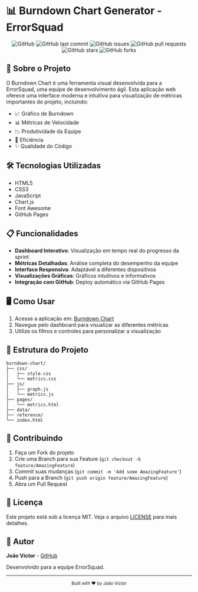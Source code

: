 # 📊 Burndown Chart Generator - ErrorSquad

<div align="center">

![GitHub](https://img.shields.io/github/license/JV-L0pes/burndown-chart)
![GitHub last commit](https://img.shields.io/github/last-commit/JV-L0pes/burndown-chart)
![GitHub issues](https://img.shields.io/github/issues/JV-L0pes/burndown-chart)
![GitHub pull requests](https://img.shields.io/github/issues-pr/JV-L0pes/burndown-chart)
![GitHub stars](https://img.shields.io/github/stars/JV-L0pes/burndown-chart)
![GitHub forks](https://img.shields.io/github/forks/JV-L0pes/burndown-chart)

</div>

## 🚀 Sobre o Projeto

O Burndown Chart é uma ferramenta visual desenvolvida para a ErrorSquad, uma equipe de desenvolvimento ágil. Esta aplicação web oferece uma interface moderna e intuitiva para visualização de métricas importantes do projeto, incluindo:

- 📈 Gráfico de Burndown
- 📊 Métricas de Velocidade
- 📉 Produtividade da Equipe
- 🎯 Eficiência
- ✨ Qualidade do Código

## 🛠️ Tecnologias Utilizadas

- HTML5
- CSS3
- JavaScript
- Chart.js
- Font Awesome
- GitHub Pages

## 📋 Funcionalidades

- **Dashboard Interativo**: Visualização em tempo real do progresso da sprint
- **Métricas Detalhadas**: Análise completa do desempenho da equipe
- **Interface Responsiva**: Adaptável a diferentes dispositivos
- **Visualizações Gráficas**: Gráficos intuitivos e informativos
- **Integração com GitHub**: Deploy automático via GitHub Pages

## 🖥️ Como Usar

1. Acesse a aplicação em: [Burndown Chart](https://jv-l0pes.github.io/burndown-chart/)
2. Navegue pelo dashboard para visualizar as diferentes métricas
3. Utilize os filtros e controles para personalizar a visualização

## 📁 Estrutura do Projeto

```
burndown-chart/
├── css/
│   ├── style.css
│   └── metrics.css
├── js/
│   ├── graph.js
│   └── metrics.js
├── pages/
│   └── metrics.html
├── data/
├── reference/
└── index.html
```

## 🤝 Contribuindo

1. Faça um Fork do projeto
2. Crie uma Branch para sua Feature (`git checkout -b feature/AmazingFeature`)
3. Commit suas mudanças (`git commit -m 'Add some AmazingFeature'`)
4. Push para a Branch (`git push origin feature/AmazingFeature`)
5. Abra um Pull Request

## 📝 Licença

Este projeto está sob a licença MIT. Veja o arquivo [LICENSE](LICENSE) para mais detalhes.

## 👤 Autor

**João Victor** - [GitHub](https://github.com/JV-L0pes)

Desenvolvido para a equipe ErrorSquad.

---

<div align="center">
  <sub>Built with ❤️ by João Victor</sub>
</div>

